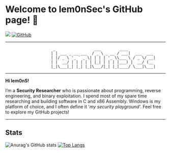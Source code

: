 # Welcome to lem0nSec's GitHub page! 👋

[![](https://img.shields.io/badge/LinkedIn-0077B5?style=for-the-badge&logo=linkedin&logoColor=white)](https://it.linkedin.com/in/angelo-frasca-caccia-466673189)
[![GitHub](https://img.shields.io/badge/github-%23121011.svg?style=for-the-badge&logo=github&logoColor=white)](https://github.com/lem0nSec)

-----------------------------------------------------------------------------------------------------------------------------------------------------------------

```
					 _                 ___        ____
					| | ___ _ __ ___  / _ \ _ __ / ___|  ___  ___
					| |/ _ \ '_ ` _ \| | | | '_ \\___ \ / _ \/ __|
					| |  __/ | | | | | |_| | | | |___) |  __/ (__
					|_|\___|_| |_| |_|\___/|_| |_|____/ \___|\___|		
```

-----------------------------------------------------------------------------------------------------------------------------------------------------------------

__Hi lem0nS!__ 

I’m a __Security Researcher__ who is passionate about programming, reverse engineering, and binary exploitation. I spend most of my spare time researching and building software in C and x86 Assembly. Windows is my platform of choice, and I often define it '_my security playground_'. Feel free to explore my GitHub projects!


-----------------------------------------------------------------------------------------------------------------------------------------------------------------



## Stats
![Anurag's GitHub stats](https://github-readme-stats.vercel.app/api?username=lem0nSec&show_icons=true&theme=dark&line_height=29)
[![Top Langs](https://github-readme-stats.vercel.app/api/top-langs/?username=lem0nSec&size_weight=0&count_weight=1&layout=donut&hide=c%2b%2b,yara,batchfile&theme=dark&text_color=f0f3f5)](https://github.com/anuraghazra/github-readme-stats)
